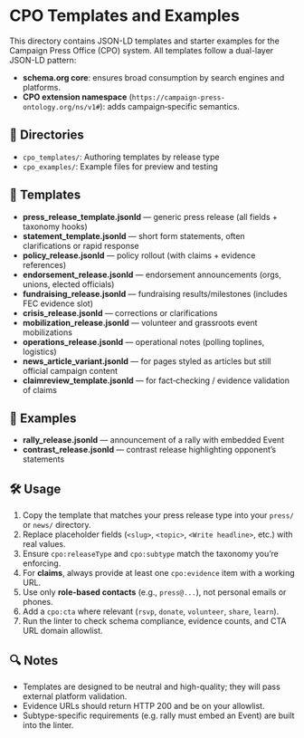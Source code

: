 # CPO Templates and Examples

This directory contains JSON-LD templates and starter examples for the Campaign Press Office (CPO) system.
All templates follow a dual-layer JSON-LD pattern:
- **schema.org core**: ensures broad consumption by search engines and platforms.
- **CPO extension namespace** (`https://campaign-press-ontology.org/ns/v1#`): adds campaign‑specific semantics.

## 📂 Directories
- `cpo_templates/`: Authoring templates by release type
- `cpo_examples/`: Example files for preview and testing

## 📑 Templates
- **press_release_template.jsonld** — generic press release (all fields + taxonomy hooks)
- **statement_template.jsonld** — short form statements, often clarifications or rapid response
- **policy_release.jsonld** — policy rollout (with claims + evidence references)
- **endorsement_release.jsonld** — endorsement announcements (orgs, unions, elected officials)
- **fundraising_release.jsonld** — fundraising results/milestones (includes FEC evidence slot)
- **crisis_release.jsonld** — corrections or clarifications
- **mobilization_release.jsonld** — volunteer and grassroots event mobilizations
- **operations_release.jsonld** — operational notes (polling toplines, logistics)
- **news_article_variant.jsonld** — for pages styled as articles but still official campaign content
- **claimreview_template.jsonld** — for fact‑checking / evidence validation of claims

## 📑 Examples
- **rally_release.jsonld** — announcement of a rally with embedded Event
- **contrast_release.jsonld** — contrast release highlighting opponent’s statements

## 🛠 Usage
1. Copy the template that matches your press release type into your `press/` or `news/` directory.
2. Replace placeholder fields (`<slug>`, `<topic>`, `<Write headline>`, etc.) with real values.
3. Ensure `cpo:releaseType` and `cpo:subtype` match the taxonomy you’re enforcing.
4. For **claims**, always provide at least one `cpo:evidence` item with a working URL.
5. Use only **role-based contacts** (e.g., `press@...`), not personal emails or phones.
6. Add a `cpo:cta` where relevant (`rsvp`, `donate`, `volunteer`, `share`, `learn`).
7. Run the linter to check schema compliance, evidence counts, and CTA URL domain allowlist.

## 🔍 Notes
- Templates are designed to be neutral and high-quality; they will pass external platform validation.
- Evidence URLs should return HTTP 200 and be on your allowlist.
- Subtype-specific requirements (e.g. rally must embed an Event) are built into the linter.

